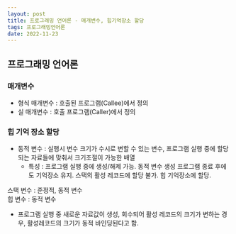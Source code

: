 ```yaml
---
layout: post
title: 프로그래밍 언어론 - 매개변수, 힙기억장소 할당
tags: 프로그래밍언어론
date: 2022-11-23
---
```

## 프로그래밍 언어론 
### 매개변수
* 형식 매개변수 : 호출된 프로그램(Callee)에서 정의
* 실 매개변수 : 호출 프로그램(Caller)에서 정의

### 힙 기억 장소 할당
* 동적 변수 : 실행시 변수 크기가 수시로 변할 수 있는 변수, 프로그램 실행 중에 할당되는 자료들에 맞춰서 크기조절이 가능한 배열
    - 특성 : 프로그램 실행 중에 생성/해제 가능. 동적 변수 생성 프로그램 종료 후에도 기억장소 유지. 스택의 활성 레코드에 할당 불가. 힙 기억장소에 할당.  

스택 변수 : 준정적, 동적 변수  
힙 변수 : 동적 변수

* 프로그램 실행 중 새로운 자료값이 생성, 회수되어 활성 레코드의 크기가 변하는 경우, 활성레코드의 크기가 동적 바인딩된다고 함.
